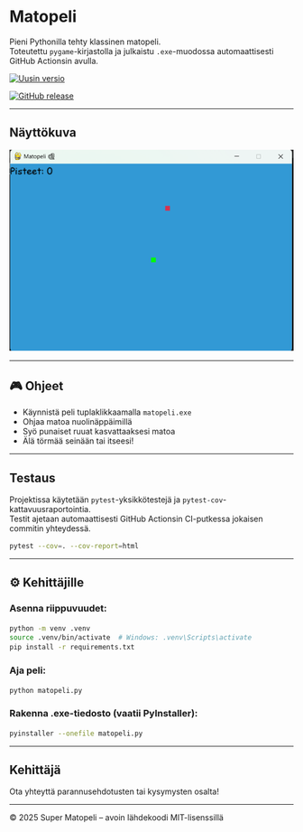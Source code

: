 # Matopeli

Pieni Pythonilla tehty klassinen matopeli.  
Toteutettu `pygame`-kirjastolla ja julkaistu `.exe`-muodossa automaattisesti GitHub Actionsin avulla.

[![Uusin versio]([https://github.com/nilenos/matopeli/releases)](https://github.com/nilenos/matopeli/releases)

[![GitHub release](https://img.shields.io/github/v/tag/nilenos/super-matopeli?label=versio)](https://github.com/nilenos/super-matopeli/releases)

---

## Näyttökuva

![Matopeli-näyttökuva](screenshots/wormgame.png)


---

## 🎮 Ohjeet

- Käynnistä peli tuplaklikkaamalla `matopeli.exe`
- Ohjaa matoa nuolinäppäimillä
- Syö punaiset ruuat kasvattaaksesi matoa
- Älä törmää seinään tai itseesi!

---

## Testaus

Projektissa käytetään `pytest`-yksikkötestejä ja `pytest-cov`-kattavuusraportointia.  
Testit ajetaan automaattisesti GitHub Actionsin CI-putkessa jokaisen commitin yhteydessä.

```bash
pytest --cov=. --cov-report=html
```

---

## ⚙️ Kehittäjille

### Asenna riippuvuudet:

```bash
python -m venv .venv
source .venv/bin/activate  # Windows: .venv\Scripts\activate
pip install -r requirements.txt
```

### Aja peli:

```bash
python matopeli.py
```

### Rakenna .exe-tiedosto (vaatii PyInstaller):

```bash
pyinstaller --onefile matopeli.py
```

---

##  Kehittäjä



Ota yhteyttä parannusehdotusten tai kysymysten osalta!

---

© 2025 Super Matopeli – avoin lähdekoodi MIT-lisenssillä
